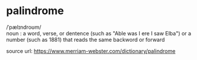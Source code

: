 # palindrome

/ˈpælɪndroʊm/  
noun
: a word, verse, or dentence (such as "Able was I ere I saw Elba") or a number (such as 1881) that reads the same backword or forward

source url: https://www.merriam-webster.com/dictionary/palindrome
